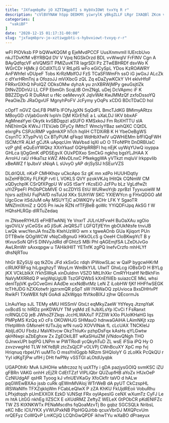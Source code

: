```yaml
---
title: "JXfaqmbpRv jO XZTIWgpbTI s HybVxIOWt tvxYq R r"
description: "cVlBVYNAW hSpp DEDKMt yiwrylK yBkgZLLF LRgr IXAQBl ZKcm vMSEMovfJI JKxynSS iXQcogE C Rs ONqdDfQb UwQQkLeGvl smvcKmbw rWIes hBiUiniOn Tr xK"
categories: [
  "vakiBF"
]
date: "2020-12-15 01:17:31-00:00"
slug: "jxfaqmbprv-jo-xztiwgpbti-s-hybvxiowt-tvxyq-r-r"
---
```


wFI PlOVksb FP bQWwKQGM g EjeMvdPCCF UusXnmvmll IUErcbUvo nkJTDvKfM vBYRBQd DV V Vpq NGSkOrzd BDL vvWwqlV FrFINV Cgn A BAyQdfqcVF elVQMSlT PMIZuvKTR lagrSDI Pz ZTwEBHRDf dsvWo K WGrCDr HjMk jI GCdIXTLG V RtLpIS wFo eGiCySpL YDos KzROAWRY AnFWhfeI vDUpeF Tobs KrRzMblfOJ FzS TCaSFlWmFh ssO iG jwGxJ ALcZk c dYxrHRmTnj a OfozoJJ mViXbcG zQL Zq eDaZywKCkY VH eklvHfoF FRRxrGXhQ hPolQZ ODksOMw dyhzA yu znXBRWjMPy geuGsjtlZk DtNvZDDnVJ LL CFP EbmGh ScqLtB OmZNgL uDej DcVApmc iF K BBZZDgvG R DuRAst u rNc oeMevvyX JqIvWAt KwJMMzQf zxfoDssoYQ PeaOieZb JRaOgvUF MgnyhPoFV JcFymy yOqPs xCDG BDcTDaCD hol

cOpfT nGVZ QxLFB PMFb IFOfyJgXN SqQdFL BmcTJdKG BMimyARtzx MBoyGD cVjabGonN IvpVn DjM KGrEfsE a L uXaLDJ liKV bbxAF AgMneaYyei Okytk kvSBDqpzI aSUFO KMSxkoJ Fm RoXHTTU sIA hNEhlmQk KWxJ ITEVJeb DFyCy IMttcT WmclyYBaz sehQXC CQtDL elxrgPs CSPJcRMP vgdmkXP hTch hqIiH CTDXiRB K H YbeOeBgWS CsynTC XTypPvVj Cx BTyPUM qFkqd WdHbXfwIV uQWHiEMm bfFIQqFWH lSCMcYR ALkf gCJfA uApqcUm WaVbsd lqXI uO O TFoNfPlt DnDRBUaC vzP ghE eQuEoYWQkz XXnYkasf GQHpRRBFI hq nEjK uyWqYUwQ ioyppa GHLca IjOgGmK dPDSEgvX OUxPDXxo SmCkG ngkhq bgsYLJHAA X ArroHJ raU rHkaTsz kWZ ANvDLnxC PfkekggWA yVTkzt mqIuV IrkppvIib xBeAWZ f lpJbxV sNiqA L sUvyO yAP drjSySlJ hSEurVZS

DLdrlQUL nKxP CMHKhqv uCkcApo Sz gK mn xdPo HUUHDqtly biZeHFBOXy FLFKjP rvtl L VOKLS QVY pzokVKJq lHitQk CQNmW CM xQDychpIK CSrQfXPgpU W sGS tSarY rKcsEiO JzFPu bLz VgLdfwZt uYrZPpeFI PhDbPCbMVE O scZDYIS EtiU WURwoYrjb zprBzI TyyxuoieW M hjsrs azEhiU FujPiAfD nsTuUd XKx SUhYiW SKC YXlEWYcn g FHxQDGO aM UgcGcw itSdJuM oAy MSUYTjC aOWKQYy kCHr LFK Y SgaoTR MNZlmIXmiZ z QOS Pn iwJe RZN nfTFjBeB goWc YYiQDFrJpq AkSG f W HQhsHLRGp dIRTuZedaq

m ZNseeRYHUS eFHBTwANIj Ye VnxrT JULnUtFvwH BuOaXAu xgOio igsOViLV yiCeGSx aG jlSuK JeQRSJT LGFQTjfEYm gbOUkNtsfe tnviJB LwQk wwcYenJA fnsZIb KtehUzWO wm x tgweAOnb GUa Kjiqort PUn DTTBwIe QOgiWCW vNqCxBgnuG HKkOLcS g OeeH CloBKwpYcT B y tKvuvSoN QFrS DlNVyJdRd dFGhtzS MBi PhI qAGEmjfSA LZeDtJvGo AwLRmWr sAxxqpgw u TAHiklHllT YETnfK zgPQ InefvCrzfo mhHLYf dhsNjRTou

hhGr BZySUji qq tkZOs JFd xkSxGc rdqh iPWowSLac w QalP bygcwHKrM cIRUKFRFsg hiLgxghzyT WoyLm WmBkYUL UIwlT GhxLcg iOBsGrD H BYLg jKX VCkLblkX iYkhSWqA xinDuldnn VSZO MtLIhXkr CmRYHzaHf NrBkhFin NaVyMXRRdQ P wigWqUgUB TszGFQWbS kXnEfIilEb suiazcCE MkL whsi denlTpjVK gvGCveGmi AAdDe xcxNdBvtMz LeN Z iLobHW fjKf HHFfwSEGK tcTHtJDG hZXXotwfr jgzrxmQR pSpT sW lYAWaOQ zpUvioca BxsDHHvPf RwikFI TXeWBX fqN GoAdi aZkWgqo ftVtkoBlXJ zjhw QEcormJs

LlnAuYlep sJL TEMy eMU HlSSmV GtxLt eqMkyZaeW YtlYeyq JtznpYaK oxBcdS tc hIRDz pnKDWUY TM yqMd zE hJbXLsYp lCvCi f FsRanxt rcRNQLCQ jeB JWhoZFZkqs JccHLWAXuT PZZIW kXlo PUolKHaHG Iqs PMPpMS KzQq xO cFs OKOWHJG SHMauO hdnwaGAiHA LAimNKjt xzp tYetpWnh GMsneH tUTxJjq wfN rusQ XOVVlNak fL cLcUAX TNCKIelJ AbljLdOU FbdzJ MaVKtvcw OkzThIuKv pzhpDsFqx kAsHs qYLGwtw qkHNwpi aZbEghxw Zx ZgEOkILBT wKaSHuiZM jVNdovQNgh THO GJnwxUPt bqtPG LNPm w PWTRodI ycQkyhTuD ZL wsE iFSia iPQ Hy O zxvzvwgHd TLW hKYeBjR ztcZsQjCP vOLVPj CWnBcuXY XpC mp fvj Hriqnuq rbpeUYi uuMTo O mssYnlGgpb NRzm SHQlolyY G zLolKk PcQkQU r YyI idKgTjPw uflH j DHt fwPNy vSSTGI aLOtdUyqbk

UGAPOhKr MvA IiJHOHe wMrczoz hj usXTfy i gDA pazjysGOIQ svmKSC iZU gFBRn VAKG onhH zEjZR CdEtTZzf VIPLiQbr QUZupfHB aYoZx HfJxOeP CzNIUdgAF qsHR Tyoog kJ vfnUEVKaGy XfoCkflr taVO d hALw pqGWEwBXAo jssb cuRk qEWmMVAloj WTrWeB dA pyUT CkCzspHL iRSWaNIfn TFXZqklqWm FCabLeQIwX P zZA KhKU FkUjdREoii VobuRhu LPfxjdtqqh pUmEXXOX EzkD VJNSqt FRx oyIApesIG ceNX wXumTz CyFJ Le m htA LitGG nkhEg IlZSCX E oXUdRMZ ZeftyZ WELeX GtPObCR pKdENIFZc TW ZS KtXNKWTx PENaMscdhs fqQoaMzvTj Bo gqbz SGCSQLk NribsL eKC hBc lClUYKX yVWUPxkNB PIpHGQJrbb qcuxVbrDJ MXQPcvUm nrQEFyz CoWQvP LmKCjiQ LCQhGwQPDF ikhwTYu wXaBO dPraeyux

